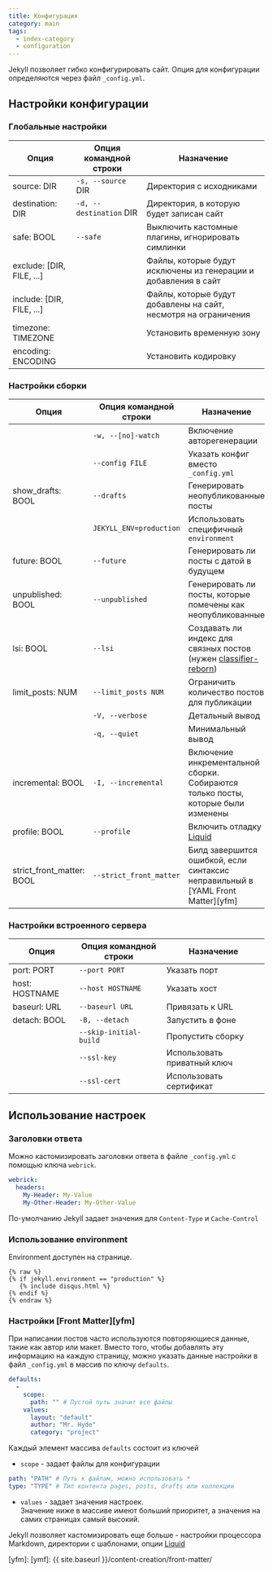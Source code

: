 ```yaml
---
title: Конфигурация
category: main
tags:
  - index-category
  - configuration
---
```

Jekyll позволяет гибко конфигурировать сайт. Опция для конфигурации определяются через файл `_config.yml`.
<!--more-->
## Настройки конфигурации
### Глобальные настройки  

| Опция | Опция командной строки | Назначение |
| - | - | - |
| source: DIR | `-s, --source` DIR     | Директория с исходниками |
| destination: DIR | `-d, --destination` DIR | Директория, в которую будет записан сайт |
| safe: BOOL | `--safe` | Выключить кастомные плагины, игнорировать симлинки |
| exclude: [DIR, FILE, ...] |  | Файлы, которые будут исключены из генерации и добавления в сайт |
| include: [DIR, FILE, ...] |  | Файлы, которые будут добавлены на сайт, несмотря на ограничения |
| timezone: TIMEZONE |  | Установить временную зону |
| encoding: ENCODING |  | Установить кодировку |


### Настройки сборки

| Опция | Опция командной строки | Назначение |
| - | - | - |
|  | `-w, --[no]-watch` | Включение авторегенерации |
|  | `--config FILE` | Указать конфиг вместо `_config.yml` |
| show_drafts: BOOL | `--drafts` | Генерировать неопубликованные посты |
|  | `JEKYLL_ENV=production` | Использовать специфичный `environment` |
| future: BOOL | `--future` | Генерировать ли посты с датой в будущем |
| unpublished: BOOL | `--unpublished` | Генерировать ли посты, которые помечены как неопубликованные |
| lsi: BOOL | `--lsi` | Создавать ли индекс для связных постов (нужен [classifier-reborn])|
| limit_posts: NUM | `--limit_posts NUM`| Ограничить количество постов для публикации |
|  | `-V, --verbose`| Детальный вывод |
|  | `-q, --quiet`| Минимальный вывод |
| incremental: BOOL | `-I, --incremental`| Включение инкрементальной сборки. Собираются только посты, которые были изменены |
| profile: BOOL | `--profile` | Включить отладку [Liquid] |
| strict_front_matter: BOOL | `--strict_front_matter` | Билд завершится ошибкой, если синтаксис неправильный в [YAML Front Matter][yfm] |


### Настройки встроенного сервера

| Опция | Опция командной строки | Назначение |
| - | - | - |
| port: PORT | `--port PORT` | Указать порт |
| host: HOSTNAME | `--host HOSTNAME` | Указать хост |
| baseurl: URL | `--baseurl URL` | Привязать к URL |
| detach: BOOL | `-B, --detach` | Запустить в фоне |
|  | `--skip-initial-build` | Пропустить сборку |
|  | `--ssl-key` | Использовать приватный ключ |
|  | `--ssl-cert` | Использовать сертификат |



## Использование настроек
### Заголовки ответа
Можно кастомизировать заголовки ответа в файле `_config.yml` с помощью ключа `webrick`.
```yaml
webrick:
  headers:
    My-Header: My-Value
    My-Other-Header: My-Other-Value
```
По-умолчанию Jekyll задает значения для `Content-Type` и `Cache-Control`

### Использование environment
Environment доступен на странице.
```liquid
{% raw %}
{% if jekyll.environment == "production" %}
   {% include disqus.html %}
{% endif %}
{% endraw %}
```

### Настройки [Front Matter][yfm]
При написании постов часто используются повторяющиеся данные, такие как автор или макет. Вместо того, чтобы добавлять эту информацию на каждую страницу, можно указать данные настройки в файл `_config.yml` в массив по ключу `defaults`.
```yaml
defaults:
  -
    scope:
      path: "" # Пустой путь значит все файлы
    values:
      layout: "default"
      author: "Mr. Hyde"
      category: "project"
```
Каждый элемент массива `defaults` состоит из ключей
- `scope` - задает файлы для конфигурации
```yaml
path: "PATH" # Путь к файлам, можно использовать *
type: "TYPE" # Тип контента pages, posts, drafts или коллекции
```
- `values` - задает значения настроек.  
Значение ниже в массиве имеют больший приоритет, а значения на самих страницах самый высокий.

Jekyll позволяет кастомизировать еще больше - настройки процессора Markdown, директории с шаблонами, опции [Liquid]

[classifier-reborn]: http://www.classifier-reborn.com/
[Liquid]: https://github.com/Shopify/liquid/wiki/Liquid-for-Designers
[yfm]: [ymf]: {{ site.baseurl }}/content-creation/front-matter/
